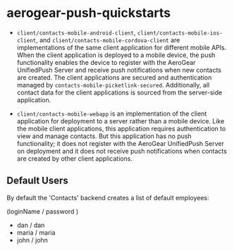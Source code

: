aerogear-push-quickstarts
=========================

* ```client/contacts-mobile-android-client```, ```client/contacts-mobile-ios-client```, and ```client/contacts-mobile-cordova-client``` are implementations of the same client application for different mobile APIs. When the client application is deployed to a mobile device, the push functionality enables the device to register with the AeroGear UnifiedPush Server and receive push notifications when new contacts are created. The client applications are secured and authentication managed by ```contacts-mobile-picketlink-secured```. Additionally, all contact data for the client applications is sourced from the server-side application.

* ```client/contacts-mobile-webapp``` is an implementation of the client application for deployment to a server rather than a mobile device. Like the mobile client applications, this application requires authentication to view and manage contacts. But this application has no push functionality; it does not register with the AeroGear UnifiedPush Server on deployment and it does not receive push notifications when contacts are created by other client applications.


## Default Users 

By default the 'Contacts' backend creates a list of default employees:  

(loginName / password ) 

* dan / dan
* maria / maria
* john / john 
